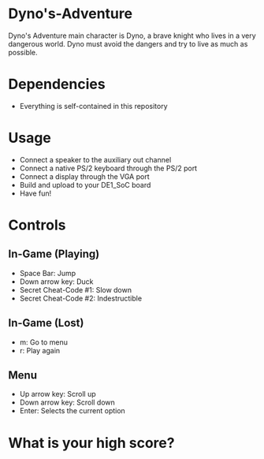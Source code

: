 # Dyno's-Adventure

Dyno's Adventure main character is Dyno, a brave knight who lives in a very dangerous world. Dyno must avoid the dangers and try to live as much as possible. 

# Dependencies
* Everything is self-contained in this repository

# Usage
* Connect a speaker to the auxiliary out channel
* Connect a native PS/2 keyboard through the PS/2 port
* Connect a display through the VGA port
* Build and upload to your DE1_SoC board
* Have fun! 

# Controls
## In-Game (Playing)
* Space Bar: Jump
* Down arrow key: Duck
* Secret Cheat-Code #1: Slow down
* Secret Cheat-Code #2: Indestructible
## In-Game (Lost)
* m: Go to menu
* r: Play again
## Menu
* Up arrow key: Scroll up
* Down arrow key: Scroll down
* Enter: Selects the current option


# What is your high score?
